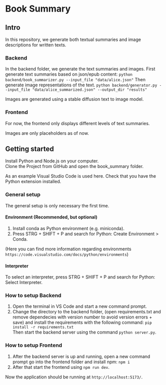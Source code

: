 # Book Summary

## Intro

In this repository, we generate both textual summaries and image descriptions for written texts.

### Backend

In the backend folder, we generate the text summaries and images.
First generate text summaries based on json/epub content:
`python backend/book_summarizer.py --input_file "data/alice.json"`
Then generate image representations of the text. 
`python backend/generator.py --input_file "data/alice_summarized.json" --output_dir "results"`

Images are generated using a stable diffusion text to image model.

### Frontend

For now, the frontend only displays different levels of text summaries.

Images are only placeholders as of now.


## Getting started

Install Python and Node.js on your computer.<br>
Clone the Project from GitHub and open the book_summary folder.

As an example Visual Studio Code is used here. Check that you have the Python extension installed.


### General setup 
The general setup is only necessary the first time. 

#### Environment (Recommended, but optional)
 1. Install conda as Python environment (e.g. miniconda). 
 2. Press STRG + SHIFT + P and search for Python: Create Environment > Conda.

(Here you can find more information regarding environments `https://code.visualstudio.com/docs/python/environments`)

#### Interpreter
To select an interpreter, press STRG + SHIFT + P and search for Python: Select Interpreter. 

### How to setup Backend

 1. Open the terminal in VS Code and start a new command prompt. 
 2. Change the directory to the backend folder, (open requirements.txt and remove dependecies with version number to avoid version errors + save) and install the requirements with the following command: `pip install -r requirements.txt` <br>
 Then start the backend server using the command `python server.py`.

### How to setup Frontend

1. After the backend server is up and running, open a new command prompt go into the frontend folder and install npm: `npm i`
2. After that start the frontend using `npm run dev`. 

Now the application should be running at `http://localhost:5173/`.
